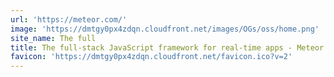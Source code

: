```yaml
---
url: 'https://meteor.com/'
image: 'https://dmtgy0px4zdqn.cloudfront.net/images/OGs/oss/home.png'
site_name: The full
title: The full-stack JavaScript framework for real-time apps - Meteor.js
favicon: 'https://dmtgy0px4zdqn.cloudfront.net/favicon.ico?v=2'
---
```


